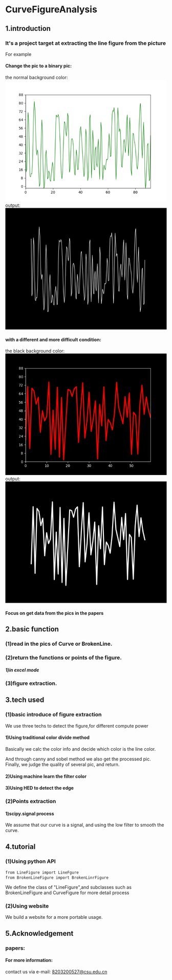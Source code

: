 # CurveFigureAnalysis
## 1.introduction
### It's a project target at extracting the line figure from the picture
For example
#### Change the pic to a binary pic:
the normal background color:
<img src="./images/02/draw.png"/>
output:
<img src="./images/02/draw_mask.png"/>

#### with a different and more difficult condition:
the black background color:
<img src="./images/01/draw.png"/>
output:
<img src="./images/01/draw_mask.png"/>


#### Focus on get data from the pics in the papers
## 2.basic function
### (1)read in the pics of Curve or BrokenLine.
### (2)return the functions or points of the figure.
##### 1)in excel mode
### (3)figure extraction.
## 3.tech used
### (1)basic introduce of figure extraction
We use three techs to detect the figure,for different compute power
#### 1)Using traditional color divide method
Basically we calc the color info and decide which color is the line color.


And through canny and sobel method we also get the processed pic.
Finally, we judge the quality of several pic, and return.
#### 2)Using machine learn the filter color
#### 3)Using HED to detect the edge
### (2)Points extraction
#### 1)scipy.signal process
We assume that our curve is a signal, and using the low filter to smooth the curve.
## 4.tutorial
### (1)Using python API
    from LineFigure import LineFgure
    from BrokenLineFigure import BrokenLinrFigure
We define the class of "LineFigure",and subclasses such as 
BrokenLineFigure and CurveFigure for more detail process

### (2)Using website
We build a website for a more portable usage.
## 5.Acknowledgement
### papers:
#### For more information:
contact us via e-mail: 8203200527@csu.edu.cn
